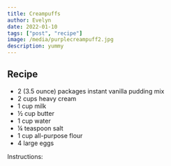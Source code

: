 ```yaml
---
title: Creampuffs
author: Evelyn
date: 2022-01-10
tags: ["post", "recipe"]
image: /media/purplecreampuff2.jpg
description: yummy
---
```


<body>
<section class="blog-content">
    <div class="recipe-div">
        <h2>Recipe</h2>
            <ul>
                <li>2 (3.5 ounce) packages instant vanilla pudding mix</li>
                <li>2 cups heavy cream</li>
                <li>1 cup milk</li>
                <li>½ cup butter</li>
                <li>1 cup water</li>
                <li>¼ teaspoon salt</li>
                <li>1 cup all-purpose flour</li>
                <li>4 large eggs</li>
            </ul>
    </div>

Instructions:

</section>

</body>

